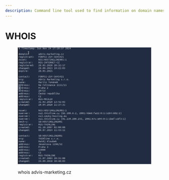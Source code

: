```yaml
---
description: Command line tool used to find information on domain names
---
```


# WHOIS

<figure><img src="../../../.gitbook/assets/3.PNG" alt=""><figcaption><p>whois advis-marketing.cz</p></figcaption></figure>

